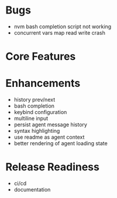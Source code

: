 # Bugs

- nvm bash completion script not working
- concurrent vars map read write crash

# Core Features

# Enhancements

- history prev/next
- bash completion
- keybind configuration
- multiline input
- persist agent message history
- syntax highlighting
- use readme as agent context
- better rendering of agent loading state

# Release Readiness

- ci/cd
- documentation
